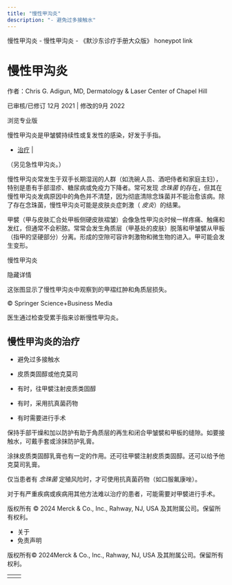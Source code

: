 ```yaml
---
title: "慢性甲沟炎"
description: "- 避免过多接触水"
---
```


﻿慢性甲沟炎 \- 慢性甲沟炎 \- 《默沙东诊疗手册大众版》 honeypot link

# 慢性甲沟炎

作者：Chris G. Adigun, MD, Dermatology & Laser Center of Chapel Hill

已审核/已修订 12月 2021 \| 修改的9月 2022

浏览专业版

慢性甲沟炎是甲皱襞持续性或复发性的感染，好发于手指。

- [治疗](#治疗_v45389537_zh) \|

（另见急性甲沟炎。）

慢性甲沟炎常发生于双手长期湿润的人群（如洗碗人员、酒吧侍者和家庭主妇），特别是患有手部湿疹、糖尿病或免疫力下降者。常可发现 _念珠菌_ 的存在，但其在慢性甲沟炎发病原因中的角色并不清楚，因为彻底清除念珠菌并不能治愈该病。除了存在念珠菌，慢性甲沟炎可能是皮肤炎症刺激（ _皮炎_）的结果。

甲襞（甲与皮肤汇合处甲板侧硬皮肤褶皱）会像急性甲沟炎时候一样疼痛、触痛和发红，但通常不会积脓。常常会发生角质层（甲基处的皮肤）脱落和甲皱襞从甲板（指甲的坚硬部分）分离。形成的空隙可容许刺激物和微生物的进入。甲可能会发生变形。

慢性甲沟炎



隐藏详情

这张图显示了慢性甲沟炎中观察到的甲褶红肿和角质层损失。

© Springer Science+Business Media

医生通过检查受累手指来诊断慢性甲沟炎。

## 慢性甲沟炎的治疗

- 避免过多接触水

- 皮质类固醇或他克莫司

- 有时，往甲襞注射皮质类固醇

- 有时，采用抗真菌药物

- 有时需要进行手术


保持手部干燥和加以防护有助于角质层的再生和闭合甲皱襞和甲板的缝隙。如要接触水，可戴手套或涂抹防护乳膏。

涂抹皮质类固醇乳膏也有一定的作用。还可往甲襞注射皮质类固醇。还可以给予他克莫司乳膏。

仅当患者有 _念珠菌_ 定殖风险时，才可使用抗真菌药物（如口服氟康唑）。

对于有严重疾病或疾病用其他方法难以治疗的患者，可能需要对甲襞进行手术。



版权所有 © 2024
Merck & Co., Inc., Rahway, NJ, USA 及其附属公司。保留所有权利。

- 关于
- 免责声明

版权所有© 2024Merck & Co., Inc., Rahway, NJ, USA 及其附属公司。保留所有权利。

|     |     |
| --- | --- |
|  |  |